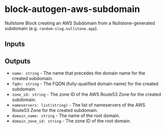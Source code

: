 # block-autogen-aws-subdomain

Nullstone Block creating an AWS Subdomain from a Nullstone-generated subdomain (e.g. `random-slug.nullstone.app`). 

## Inputs

## Outputs

- `name: string` - The name that precedes the domain name for the created subdomain.
- `fqdn: string` - The FQDN (fully-qualified domain name) for the created subdomain.
- `zone_id: string` - The zone ID of the AWS Route53 Zone for the created subdomain.
- `nameservers: list(string)` - The list of nameservers of the AWS Route53 Zone for the created subdomain.
- `domain_name: string` - The name of the root domain.
- `domain_zone_id: string` - The zone ID of the root domain.
